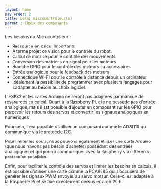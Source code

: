 ```yaml
---
layout: home
nav_order: 2
title: Le(s) microcontrôleur(s)
parent : Choix des composants
---
```


Les besoins du Microcontrôleur :   
<ul>
<li>Ressource en calcul importants</li>   

<li>A terme projet de vision pour le contrôle du robot.</li>   

<li>Calcul de matrice pour le contrôle des mouvements</li>  

<li>Conversion des matrices en signal pour les moteurs</li>  

<li>Branche GPIO pour le contrôle des moteurs ou accessoires</li>   

<li>Entrée analogique pour le feedback des moteurs</li>  

<li>Connectique WI-FI pour le contrôle à distance depuis un ordinateur</li>  

<li>Idéalement la possibilité de programmer avec plusieurs langages pour s’adapter au besoin au choix logiciel.</li>   
</ul>
   

L’ESP32 et les cartes Arduino ne seront pas adaptées par manque de ressources en calcul. Quant à la Raspberry Pi, elle ne possède pas d’entrée analogique, mais il est possible d’ajouter un composant sur les GPIO pour percevoir les retours des servos et convertir les signaux analogiques en numériques.   

Pour cela, il est possible d’utiliser un composant comme le ADS1115 qui communique via le protocole I2C.  

Pour limiter les coûts, nous pouvons également utiliser une carte Arduino (que nous n’avons pas besoin d’acheter) possédant des entrées analogiques et qui pourra communiquer avec la Raspberry via différents protocoles possibles.   

   

Enfin, pour faciliter le contrôle des servos et limiter les besoins en calculs, il est possible d’utiliser une carte comme la PCA9685 qui s’occupera de générer les signaux PWM envoyés au servo moteur. Celle-ci est adaptée à la Raspberry Pi et se fixe directement dessus environ 20 €.  